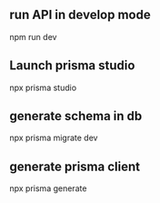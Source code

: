 ## run API in develop mode
npm run dev

## Launch prisma studio
npx prisma studio

## generate schema in db
npx prisma migrate dev

## generate prisma client
npx prisma generate

